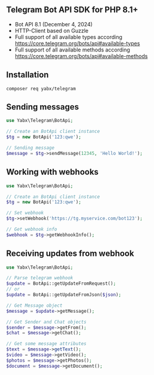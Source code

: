 Telegram Bot API SDK for PHP 8.1+
---------------------------------
- Bot API 8.1 (December 4, 2024)
- HTTP-Client based on Guzzle
- Full support of all available types according https://core.telegram.org/bots/api#available-types
- Full support of all available methods according https://core.telegram.org/bots/api#available-methods

Installation
------------
```shell
composer req yabx/telegram
```

Sending messages
----------------
```php
use Yabx\Telegram\BotApi;

// Create an BotApi client instance
$tg = new BotApi('123:qwe');

// Sending message
$message = $tg->sendMessage(12345, 'Hello World!');
```
Working with webhooks
---------------------
```php
use Yabx\Telegram\BotApi;

// Create an BotApi client instance
$tg = new BotApi('123:qwe');

// Set webhook
$tg->setWebhook('https://tg.myservice.com/bot123');

// Get webhook info
$webhook = $tg->getWebhookInfo();
```

Receiving updates from webhook
------------------------------
```php
use Yabx\Telegram\BotApi;

// Parse telegram webhook
$update = BotApi::getUpdateFromRequest();
// or
$update = BotApi::getUpdateFromJson($json);

// Get Message object
$message = $update->getMessage();

// Get Sender and Chat objects
$sender = $message->getFrom();
$chat = $message->getChat();

// Get some message attributes
$text = $message->getText();
$video = $message->getVideo();
$photos = $message->getPhotos();
$document = $message->getDocument();
```
